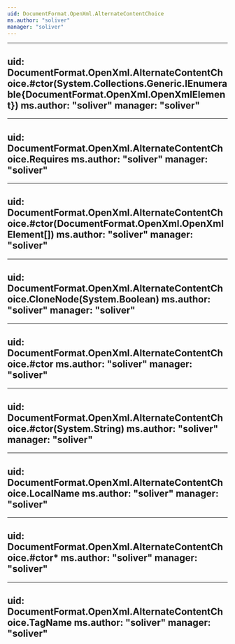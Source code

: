```yaml
---
uid: DocumentFormat.OpenXml.AlternateContentChoice
ms.author: "soliver"
manager: "soliver"
---
```


---
uid: DocumentFormat.OpenXml.AlternateContentChoice.#ctor(System.Collections.Generic.IEnumerable{DocumentFormat.OpenXml.OpenXmlElement})
ms.author: "soliver"
manager: "soliver"
---

---
uid: DocumentFormat.OpenXml.AlternateContentChoice.Requires
ms.author: "soliver"
manager: "soliver"
---

---
uid: DocumentFormat.OpenXml.AlternateContentChoice.#ctor(DocumentFormat.OpenXml.OpenXmlElement[])
ms.author: "soliver"
manager: "soliver"
---

---
uid: DocumentFormat.OpenXml.AlternateContentChoice.CloneNode(System.Boolean)
ms.author: "soliver"
manager: "soliver"
---

---
uid: DocumentFormat.OpenXml.AlternateContentChoice.#ctor
ms.author: "soliver"
manager: "soliver"
---

---
uid: DocumentFormat.OpenXml.AlternateContentChoice.#ctor(System.String)
ms.author: "soliver"
manager: "soliver"
---

---
uid: DocumentFormat.OpenXml.AlternateContentChoice.LocalName
ms.author: "soliver"
manager: "soliver"
---

---
uid: DocumentFormat.OpenXml.AlternateContentChoice.#ctor*
ms.author: "soliver"
manager: "soliver"
---

---
uid: DocumentFormat.OpenXml.AlternateContentChoice.TagName
ms.author: "soliver"
manager: "soliver"
---

